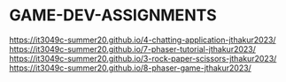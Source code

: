 # GAME-DEV-ASSIGNMENTS
 https://it3049c-summer20.github.io/4-chatting-application-jthakur2023/
 https://it3049c-summer20.github.io/7-phaser-tutorial-jthakur2023/
  https://it3049c-summer20.github.io/3-rock-paper-scissors-jthakur2023/
  https://it3049c-summer20.github.io/8-phaser-game-jthakur2023/
